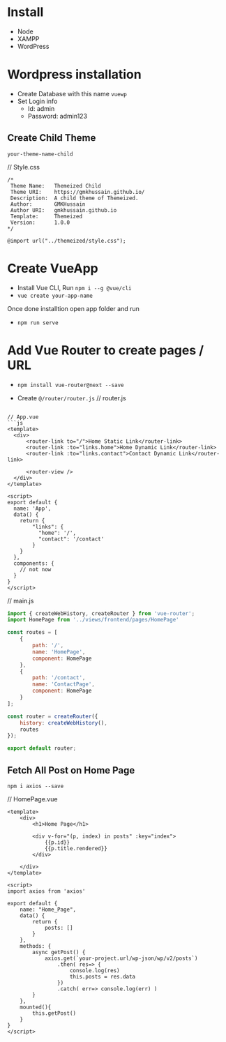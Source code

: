 # Install
- Node
- XAMPP
- WordPress

# Wordpress installation 
- Create Database with this name ```vuewp```
- Set Login info
    - Id: admin
    - Password: admin123

## Create Child Theme

```your-theme-name-child```

// Style.css
```
/*
 Theme Name:   Themeized Child
 Theme URI:    https://gmkhussain.github.io/
 Description:  A child theme of Themeized.
 Author:       GMKHussain
 Author URI:   gmkhussain.github.io
 Template:     Themeized
 Version:      1.0.0
*/

@import url("../themeized/style.css");
```




# Create VueApp

- Install Vue CLI, Run ```npm i --g @vue/cli```
- ```vue create your-app-name```

Once done installtion open app folder and run 
- ```npm run serve```


# Add Vue Router to create pages / URL
- ```npm install vue-router@next --save```

- Create ```@/router/router.js```
// router.js
```

// App.vue
```js
<template>
  <div>
      <router-link to="/">Home Static Link</router-link>
      <router-link :to="links.home">Home Dynamic Link</router-link>
      <router-link :to="links.contact">Contact Dynamic Link</router-link>
      
      <router-view />
  </div>
</template>

<script>
export default {
  name: 'App',
  data() {
    return {
        "links": {
          "home": '/',
          "contact": '/contact'
        }
    }
  },
  components: {
    // not now
  }
}
</script>
```


// main.js
```js
import { createWebHistory, createRouter } from 'vue-router';
import HomePage from '../views/frontend/pages/HomePage'

const routes = [
    {
        path: '/',
        name: 'HomePage',
        component: HomePage
    },
    {
        path: '/contact',
        name: 'ContactPage',
        component: HomePage
    }
];

const router = createRouter({
    history: createWebHistory(),
    routes
});

export default router;
```








## Fetch All Post on Home Page
```npm i axios --save```

// HomePage.vue
```
<template>
    <div>
        <h1>Home Page</h1>
        
        <div v-for="(p, index) in posts" :key="index">
            {{p.id}}
            {{p.title.rendered}}
        </div>
    
    </div>
</template>

<script>
import axios from 'axios'

export default {
    name: "Home_Page",
    data() {
        return {
            posts: []
        }
    },
    methods: {
        async getPost() {
            axios.get(`your-project.url/wp-json/wp/v2/posts`)
                .then( res=> {
                    console.log(res)
                    this.posts = res.data   
                })
                .catch( err=> console.log(err) )
        }
    },
    mounted(){
        this.getPost()
    }
}
</script>
```